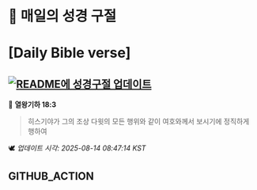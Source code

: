# 🙏 매일의 성경 구절
# [Daily Bible verse]
## [![README에 성경구절 업데이트](https://github.com/DONGSUKA/first_test/actions/workflows/update-readme-bible.yml/badge.svg)](https://github.com/DONGSUKA/first_test/actions/workflows/update-readme-bible.yml)
<!-- START_BIBLE_VERSE -->
📖 **열왕기하 18:3**
> 히스기야가 그의 조상 다윗의 모든 행위와 같이 여호와께서 보시기에 정직하게 행하여

🕊️ _업데이트 시각: 2025-08-14 08:47:14 KST_
  <!-- END_BIBLE_VERSE -->
## GITHUB_ACTION
